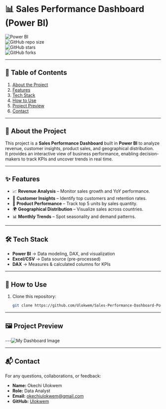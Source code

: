 # 📊 Sales Performance Dashboard (Power BI)  

![Power BI](https://img.shields.io/badge/Power%20BI-Data%20Visualization-F2C811?logo=powerbi&logoColor=white)  
![GitHub repo size](https://img.shields.io/github/repo-size/Ulokwem/Sales-Performance-Dashboard-Power-Bi-_?color=blue&label=Repo%20Size)  
![GitHub stars](https://img.shields.io/github/stars/Ulokwem/Sales-Performance-Dashboard-Power-Bi-_?style=social)  
![GitHub forks](https://img.shields.io/github/forks/Ulokwem/Sales-Performance-Dashboard-Power-Bi-_?style=social)  

---

## 📖 Table of Contents  
1. [About the Project](#-about-the-project)  
2. [Features](#-features)  
3. [Tech Stack](#️-tech-stack)  
4. [How to Use](#-how-to-use)  
5. [Project Preview](#-project-preview)  
6. [Contact](#-contact)  

---

## 📌 About the Project  
This project is a **Sales Performance Dashboard** built in **Power BI** to analyze revenue, customer insights, product sales, and geographical distribution.  
It provides an interactive view of business performance, enabling decision-makers to track KPIs and uncover trends in real time.  

---

## ✨ Features  
- 📈 **Revenue Analysis** – Monitor sales growth and YoY performance.  
- 👥 **Customer Insights** – Identify top customers and retention rates.  
- 🛒 **Product Performance** – Track top 5 units by sales quantity.  
- 🌍 **Geographical Distribution** – Visualize sales across countries.  
- 📊 **Monthly Trends** – Spot seasonality and demand patterns.  

---

## 🛠️ Tech Stack  
- **Power BI** → Data modeling, DAX, and visualization  
- **Excel/CSV** → Data source (pre-processed)  
- **DAX** → Measures & calculated columns for KPIs  

---

## 🚀 How to Use  
1. Clone this repository:  
   ```bash
   git clone https://github.com/Ulokwem/Sales-Performance-Dashboard-Power-Bi-_.git
---

## 🖼️ Project Preview  
---![My Dashboard Image](https://github.com/user-attachments/assets/a3a83618-26a3-480c-850f-9ce745b56b36)
  

---

## 📬 Contact  
For any questions, collaborations, or feedback:  

- **Name:** Okechi Ulokwem  
- **Role:** Data Analyst  
- **Email:** okechiulokwem@gmail.com  
- **GitHub:** [Ulokwem](https://github.com/Ulokwem)  



